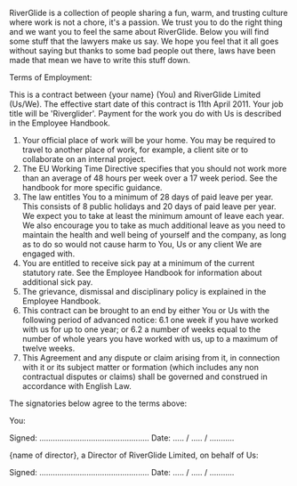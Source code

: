RiverGlide is a collection of people sharing a fun, warm, and trusting culture where work is not a chore, it's a passion. We trust you to do the right thing and we want you to feel the same about RiverGlide. Below you will find some stuff that the lawyers make us say. We hope you feel that it all goes without saying but thanks to some bad people out there, laws have been made that mean we have to write this stuff down.

Terms of Employment:

This is a contract between {your name} (You) and RiverGlide Limited (Us/We).
The effective start date of this contract is 11th April 2011.
Your job title will be 'Riverglider'.
Payment for the work you do with Us is described in the Employee Handbook.


1. Your official place of work will be your home. You may be required to travel to another place of work, for example, a client site or to collaborate on an internal project.
2. The EU Working Time Directive specifies that you should not work more than an average of 48 hours per week over a 17 week period. See the handbook for more specific guidance. 
3. The law entitles You to a minimum of 28 days of paid leave per year. This consists of 8 public holidays and 20 days of paid leave per year. We expect you to take at least the minimum amount of leave each year. We also encourage you to take as much additional leave as you need to maintain the health and well being of yourself and the company, as long as to do so would not cause harm to You, Us or any client We are engaged with. 
4. You are entitled to receive sick pay at a minimum of the current statutory rate. See the Employee Handbook for information about additional sick pay. 
5. The grievance, dismissal and disciplinary policy is explained in the Employee Handbook. 
6. This contract can be brought to an end by either You or Us with the following period of advanced notice:
6.1 one week if you have worked with us for up to one year; or
6.2 a number of weeks equal to the number of whole years you have worked with us, up to a maximum of twelve weeks.
7. This Agreement and any dispute or claim arising from it, in connection with it or its subject matter or formation (which includes any non contractual disputes or claims) shall be  governed and construed in accordance with English Law. 

The signatories below agree to the terms above:


You:

Signed: ................................................. 
Date: ..... / ..... / ...........  


{name of director}, a Director of RiverGlide Limited, on behalf of Us: 

Signed: ................................................. 
Date: ..... / ..... / ...........
